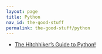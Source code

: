 ```yaml
---
layout: page
title: Python
nav_id: the-good-stuff
permalink: the-good-stuff/python
---
```


- [The Hitchhiker’s Guide to Python!](https://docs.python-guide.org)
